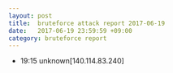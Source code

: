 ```yaml
---
layout: post
title:  bruteforce attack report 2017-06-19
date:   2017-06-19 23:59:59 +09:00
category: bruteforce report
---
```


* 19:15 unknown[140.114.83.240]
